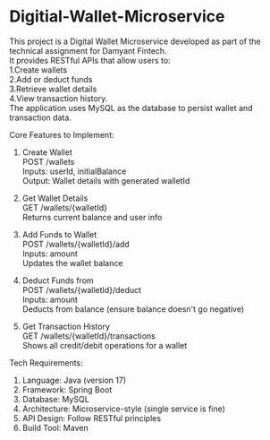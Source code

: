 # Digitial-Wallet-Microservice
This project is a Digital Wallet Microservice developed as part of the technical assignment for Damyant Fintech.  
It provides RESTful APIs that allow users to:        
1.Create wallets  
2.Add or deduct funds  
3.Retrieve wallet details  
4.View transaction history.  
The application uses MySQL as the database to persist wallet and transaction data.

Core Features to Implement:
1. Create Wallet             
   POST /wallets                     
           Inputs: userId, initialBalance                              
           Output: Wallet details with generated walletId                      
   
2. Get Wallet Details                    
   GET /wallets/{walletId}                              
             Returns current balance and user info                        
   
3. Add Funds to Wallet                                    
   POST /wallets/{walletId}/add                                             
             Inputs: amount                                          
              Updates the wallet balance                                       

4. Deduct Funds from                                                   
   POST /wallets/{walletId}/deduct                                         
            Inputs: amount                                   
            Deducts from balance (ensure balance doesn't go negative)                                 
   
5. Get Transaction History                                                 
   GET /wallets/{walletId}/transactions                                               
        Shows all credit/debit operations for a wallet                                                     


Tech Requirements:                                            
1. Language: Java (version 17)                                               
2. Framework: Spring Boot                                              
3. Database: MySQL                                                                  
4. Architecture: Microservice-style (single service is fine)                                             
5. API Design: Follow RESTful principles                                                        
6. Build Tool: Maven                                                           
